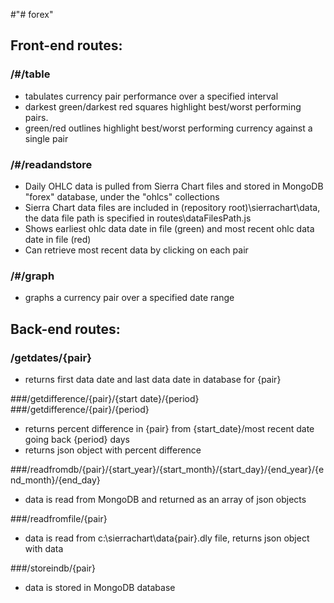 #"# forex"

Front-end routes:
-----------------

### /#/table

 - tabulates currency pair performance over a specified interval
 - darkest green/darkest red squares highlight best/worst performing pairs.
 - green/red outlines highlight best/worst performing currency against a single pair

### /#/readandstore

 - Daily OHLC data is pulled from Sierra Chart files and stored in MongoDB "forex" database, under the "ohlcs" collections
 - Sierra Chart data files are included in (repository root)\sierrachart\data, the data file path is specified in routes\dataFilesPath.js
 - Shows earliest ohlc data date in file (green) and most recent ohlc data date in file (red)
 - Can retrieve most recent data by clicking on each pair

### /#/graph
 - graphs a currency pair over a specified date range

Back-end routes:
----------------

### /getdates/{pair}

 - returns first data date and last data date in database for {pair}

###/getdifference/{pair}/{start date}/{period}
###/getdifference/{pair}/{period}

 - returns percent difference in {pair} from {start_date}/most recent date going back {period} days
 - returns json object with percent difference

###/readfromdb/{pair}/{start_year}/{start_month}/{start_day}/{end_year}/{end_month}/{end_day}

 - data is read from MongoDB and returned as an array of json objects

###/readfromfile/{pair}

 - data is read from c:\sierrachart\data\{pair}.dly file, returns json object with data

###/storeindb/{pair}

 - data is stored in MongoDB database